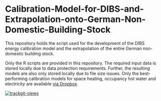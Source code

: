 # Calibration-Model-for-DIBS-and-Extrapolation-onto-German-Non-Domestic-Building-Stock
This repository holds the script used for the development of the DIBS energy calibration model and the extrapolation of the entire German non-domestic building stock. 

Only the R scripts are provided in this repository. The required input data is stored locally due to data protection requirements. Further, the resulting models are also only stored locally due to file size issues. Only the best-performing calibration models for space heating, occupancy hot water and electricity are available [via Dropbox](https://www.dropbox.com/scl/fo/wl3fg5m3auuj83taml0v2/AKGZ4fyrySrzL6JshOBFWZg?rlkey=tjjcbqplxgaucqaxbbnu0cxsd&dl=0).

 <a href="https://trackgit.com">
<img src="https://us-central1-trackgit-analytics.cloudfunctions.net/token/ping/m49ov377lom3d0lqsdm4" alt="trackgit-views" />
</a>
